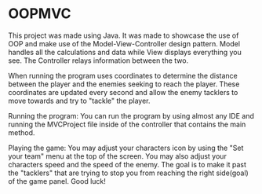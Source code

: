 # OOPMVC
This project was made using Java. It was made to showcase the use of OOP and make use of the Model-View-Controller design pattern. Model handles all the calculations and data while View displays everything you see. The Controller relays information between the two.

When running the program uses coordinates to determine the distance between the player and the enemies seeking to reach the player. These coordinates are updated every second and allow the enemy tacklers to move towards and try to "tackle" the player.

Running the program: You can run the program by using almost any IDE and running the MVCProject file inside of the controller that contains the main method.

Playing the game: You may adjust your characters icon by using the "Set your team" menu at the top of the screen. You may also adjust your characters speed and the speed of the enemy. The goal is to make it past the "tacklers" that are trying to stop you from reaching the right side(goal) of the game panel. Good luck!